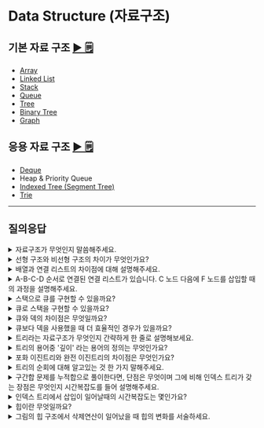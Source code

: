 # Data Structure (자료구조)

## 기본 자료 구조 [▶︎ 🗒](basic.md)

- [Array](basic.md#array-배열)
- [Linked List](basic.md#linked-list-연결-리스트)
- [Stack](basic.md#stack-스택)
- [Queue](basic.md#queue-큐)
- [Tree](basic.md#tree-트리)
- [Binary Tree](basic.md#binary-tree-이진-트리)
- [Graph](basic.md#graph-그래프)

## 응용 자료 구조 [▶︎ 🗒](advanced.md)

- [Deque](advanced.md#deque-덱)
- Heap & Priority Queue
- [Indexed Tree (Segment Tree)](advanced.md#세그먼트-트리-indexed-tree--segment-tree)
- [Trie](advanced.md#trie-트라이)

---

## 질의응답

<details>
<summary>자료구조가 무엇인지 말씀해주세요.</summary>
<p>
  
자료구조는 컴퓨터 과학에서 `효율적인 접근 및 수정`을 가능케 하는 자료의 조직, 관리, 저장을 의미한다.   
더 정확히 말해, 자료 구조는 데이터 값의 모임, 또 데이터 간의 관계, 그리고 데이터에 적용할 수 있는 함수나 명령을 의미한다.

</p>
</details>

<details>
<summary>선형 구조와 비선형 구조의 차이가 무엇인가요?</summary>
<p>

자료구조는 저장되는 데이터의 형태에 따라 구분된다. 선형 구조는 데이터가 일렬로 나열되어있고, 비선형 구조는 데이터가 특정한 형태를 띄고 있다.

</p>
</details>

<details>
<summary>배열과 연결 리스트의 차이점에 대해 설명해주세요.</summary>
<p>

배열은 동일한 자료형의 데이터를 일렬로 나열한 자료구조로서, 데이터 접근이 용이하나 데이터의 삽입과 삭제가 어렵다. 
연결리스트는 각 노드가 데이터와 포인터를 가지고 일렬로 연결된 자료구조로서, 데이터의 접근이 O(n)으로 느리지만 데이터의 삽입과 삭제가 용이하다.

</p>
</details>

<details>
<summary>A-B-C-D 순서로 연결된 연결 리스트가 있습니다. C 노드 다음에 F 노드를 삽입할 때의 과정을 설명해주세요.</summary>
<p>

1. F의 next node를 C의 next node인 D로 설정한다.
   `A-B-C-D`
   `F-D`

2. C의 next node를 F로 설정한다.
   `A-B-C-F-D`

</p>
</details>

<details>
<summary>스택으로 큐를 구현할 수 있을까요?</summary>
<p>

네. 2개의 스택을 이용하여 구현할 수 있습니다. Enqueue 연산은 첫번째 스택에 원소를 추가하면 됩니다. Dequeue 연산은 두번째 스택을 이용합니다. 우선 두번째 스택이 비어있다면 첫번째 스택이 빌 때까지 첫번째 스택의 원소를 pop하고 두번째 스택에 push하는 것을 반복합니다. 그리고 두번째 스택이 비어있지 않다면 두번째 스택의 원소를 pop하면 됩니다.

</p>
</details>

<details>
<summary>큐로 스택을 구현할 수 있을까요?</summary>
<p>

네. 2개의 큐를 이용하여 구현할 수 있습니다. `push` 연산은 첫번째 큐에 원소를 추가하기 전에 첫번째 큐가 빌때까지 두번째 큐로 값을 옮겨줍니다. 그 후 첫번째 큐에 원소를 추가하고 두번째 큐에서 다시 첫번째 큐로 빌때까지 원소들을 전부 다시 옮겨줍니다. 쉽게 말하자면 원소를 추가할 때마다 원소들의 위치를 스택에 맞게 변경시키는 것입니다. `pop` 연산은 첫번째 큐에서 dequeue만 하면 됩니다.

</p>
</details>

<details>
<summary>큐와 덱의 차이점은 무엇일까요?</summary>
<p>
  
`큐` 는 front에서만 output이 발생하고 rear에서만 input이 발생하는 입출력의 방향이 제한되어 있는 자료구조이다. 반면 `덱` 은 양방향에서 입출력이 가능하다. 

</p>
</details>

<details>
<summary>큐보다 덱을 사용했을 때 더 효율적인 경우가 있을까요?</summary>
<p>
  
스케줄링 알고리즘을 수행할 때 스케줄링이 복잡해질수록 덱이 더 효율적으로 동작한다. 즉, 우선순위를 관리하는 데 있어 스택과 큐에 비해 이점을 갖는다.  
예를 들어 오래된 프로세스에 우선순위를 주고 싶다면 앞에 있는 프로세스를 빼내야하는데 이는 스택에서 불가능하고 최근에 들어온 프로세스에 우선순위를 두고 싶다면 큐에서 불가능하다. 반면 덱은 두 경우 모두에서 사용 가능하다.

</p>
</details>

<details>
<summary>트리라는 자료구조가 무엇인지 간략하게 한 줄로 설명해보세요.</summary>
<p>
  
자료들 사이의 계층적 관계를 나타내는데 사용하는 자료구조로 부모-자식관계로 표현합니다.

</p>
</details>

<details>
<summary>트리의 용어중 '깊이' 라는 용어의 정의는 무엇인가요?</summary>
<p>
  
루트 노드에서 해당노드까지 도달하는데 사용하는 간선의 개수며, 루트노드의 깊이는 0입니다.

</p>
</details>

<details>
<summary>포화 이진트리와 완전 이진트리의 차이점은 무엇인가요?</summary>
<p>
  
1. 포화 이진 트리(Perfect Binary Tree) : 정 이진트리(Full Binary Tree)에서 모든 단말 노드의 깊이가 같은 이진트리
2. 완전 이진 트리(Complete Binary Tree) : 마지막 레벨은 노드가 왼쪽에 몰려있고, 마지막 레벨을 제외하면 포화이진트리(Perfect Binary Tree) 구조를 띄고 있음

</p>
</details>

<details>
<summary>트리의 순회에 대해 알고있는 것 한 가지 말해주세요.</summary>
<p>
  
1. 전위 순회(Pre-order)  : __현재 노드 방문__ -> 왼쪽 자식 탐색 -> 오른쪽 자식 탐색
2. 중위 순회(In-order)   : 왼쪽 자식 탐색 -> __현재 노드 방문__ -> 오른쪽 자식 탐색
3. 후위 순회(Post-order) : 왼쪽 자식 탐색 -> 오른쪽 자식 탐색 -> __현재노드 방문__

</p>
</details>

<details>
<summary>구간합 문제를 누적합으로 풀이한다면, 단점은 무엇이며 그에 비해 인덱스 트리가 갖는 장점은 무엇인지 시간복잡도를 들어 설명해주세요.</summary>
<p>
  
누적합으로 풀 경우 누적합을 구하는데 O(N), 이를 M번 수행하면 O(MN)이 걸린다. 하지만 인덱스 트리를 사용할 경우 누적합을 구하는데 O(logN)이 걸리므로, 이를 M번 수행하면 O(MlogN)이 걸리기에 구간합을 여러차례 구하는 중간에 배열의 값이 바뀌는 경우 인덱스 트리가 적합하다.

</p>
</details>

<details>
<summary>인덱스 트리에서 삽입이 일어날때의 시간복잡도는 몇인가요?</summary>
<p>
  
수행시간은 O(logN)이다.

</p>
</details>

<details>
<summary>힙이란 무엇일까요?</summary>
<p>
  
힙은 최댓값 및 최솟값을 찾아내는 연산을 빠르게 하기 위해 고안된 완전이진트리를 기본으로 한 자료구조로서 다음과 같은 힙 속성을 만족한다.  
A가 B의 부모노드 이면, A의 키값과 B의 키값 사이에는 대소관계가 성립한다.
최대 힙의 경우 `A > B`를 만족하고,  
최소 힙의 경우 `A < B`를 만족한다.

이렇게 힙은 부모와 자식노드 간의 대소관계를 만족하는 `느슨한 정렬 상태`를 가진 자료구조이다. 

</p>
</details>
  
<details>
<summary>그림의 힙 구조에서 삭제연산이 일어났을 때 힙의 변화를 서술하세요.</summary>
<p>
    
<img width="491" alt="스크린샷 2021-06-01 오전 11 47 16" src="https://user-images.githubusercontent.com/22493971/120898116-7b253f80-c664-11eb-9f84-39d795b36bff.png">

1. 루트 노드 값을 삭제한다. (44 삭제)  
2. 가장 마지막 리프노드를 루트 노드로 이동한다. (14가 루트 노드로 이동)  
3. Heapify 진행  
> Heapify란 루트노드부터 시작하여 힙의 구조를 만족할 때까지 부모/자식 노드 간 Swap연산을 하며 밑으로 내려가는 연산을 의미한다. 
    
     a. 현재 노드의 자식노드가 현재 노드보다 클 경우 SWAP한다. (14<->42) (14<->33)  

<img width="491" alt="ㅋㅋ" src="https://user-images.githubusercontent.com/22493971/120898448-defc3800-c665-11eb-95f1-76d75ad804fd.png">

</p>
</details>
